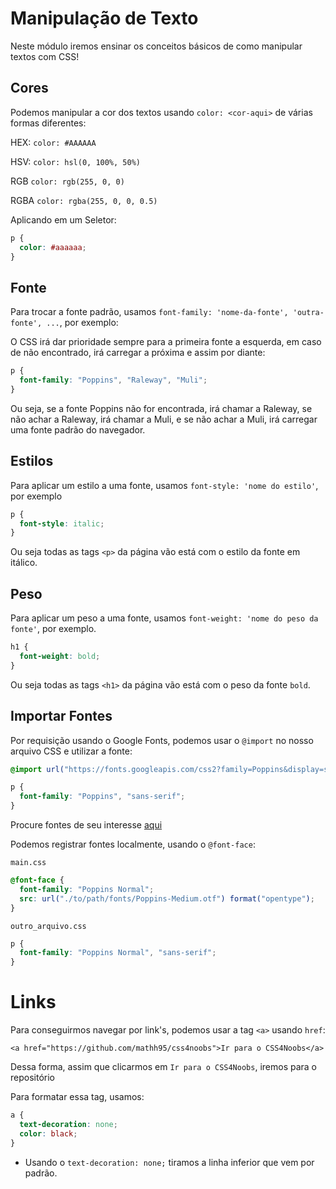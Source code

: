 # Manipulação de Texto

Neste módulo iremos ensinar os conceitos básicos de como manipular textos com CSS!

## Cores

Podemos manipular a cor dos textos usando `color: <cor-aqui>` de várias formas diferentes:

HEX: `color: #AAAAAA`

HSV: `color: hsl(0, 100%, 50%)`

RGB `color: rgb(255, 0, 0)`

RGBA `color: rgba(255, 0, 0, 0.5)`

Aplicando em um Seletor:

```css
p {
  color: #aaaaaa;
}
```

## Fonte

Para trocar a fonte padrão, usamos `font-family: 'nome-da-fonte', 'outra-fonte', ...`, por exemplo:

O CSS irá dar prioridade sempre para a primeira fonte a esquerda, em caso de não encontrado, irá carregar a próxima e assim por diante:

```css
p {
  font-family: "Poppins", "Raleway", "Muli";
}
```

Ou seja, se a fonte Poppins não for encontrada, irá chamar a Raleway, se não achar a Raleway, irá chamar a Muli, e se não achar a Muli, irá carregar uma fonte padrão do navegador.

## Estilos

Para aplicar um estilo a uma fonte, usamos `font-style: 'nome do estilo'`, por exemplo

```css
p {
  font-style: italic;
}
```

Ou seja todas as tags `<p>` da página vão está com o estilo da fonte em itálico.

## Peso

Para aplicar um peso a uma fonte, usamos `font-weight: 'nome do peso da fonte'`, por exemplo.

```css
h1 {
  font-weight: bold;
}
```

Ou seja todas as tags `<h1>` da página vão está com o peso da fonte `bold`.

## Importar Fontes

Por requisição usando o Google Fonts, podemos usar o `@import` no nosso arquivo CSS e utilizar a fonte:

```css
@import url("https://fonts.googleapis.com/css2?family=Poppins&display=swap");

p {
  font-family: "Poppins", "sans-serif";
}
```

Procure fontes de seu interesse [aqui](https://fonts.google.com/)

Podemos registrar fontes localmente, usando o `@font-face`:

`main.css`

```css
@font-face {
  font-family: "Poppins Normal";
  src: url("./to/path/fonts/Poppins-Medium.otf") format("opentype");
}
```

`outro_arquivo.css`

```css
p {
  font-family: "Poppins Normal", "sans-serif";
}
```

# Links

Para conseguirmos navegar por link's, podemos usar a tag `<a>` usando `href`:

`<a href="https://github.com/mathh95/css4noobs">Ir para o CSS4Noobs</a>`

Dessa forma, assim que clicarmos em `Ir para o CSS4Noobs`, iremos para o repositório

Para formatar essa tag, usamos:

```css
a {
  text-decoration: none;
  color: black;
}
```

- Usando o `text-decoration: none;` tiramos a linha inferior que vem por padrão.
